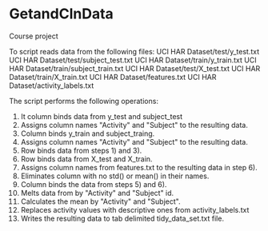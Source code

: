GetandClnData
=============

Course project

To script reads data from the following files:
UCI HAR Dataset/test/y_test.txt
UCI HAR Dataset/test/subject_test.txt
UCI HAR Dataset/train/y_train.txt
UCI HAR Dataset/train/subject_train.txt
UCI HAR Dataset/test/X_test.txt
UCI HAR Dataset/train/X_train.txt
UCI HAR Dataset/features.txt
UCI HAR Dataset/activity_labels.txt


The script performs the following operations:
1) It column binds data from y_test and subject_test
2) Assigns column names "Activity" and "Subject" to the resulting data.
3) Column binds y_train and subject_traing.
4) Assigns column names "Activity" and "Subject" to the resulting data.
5) Row binds data from steps 1) and 3).
6) Row binds data from X_test and X_train.
7) Assigns column names from features.txt to the resulting data in step 6).
8) Eliminates column with no std() or mean() in their names.
9) Column binds the data from steps 5) and 6).
10) Melts data from by "Activity" and "Subject" id.
11) Calculates the mean by "Activity" and "Subject".
12) Replaces activity values with descriptive ones from activity_labels.txt
13) Writes the resulting data to tab delimited tidy_data_set.txt file.
